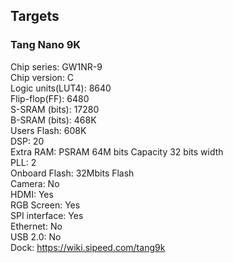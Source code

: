 
## Targets

### Tang Nano 9K
Chip series: GW1NR-9 \
Chip version: C \
Logic units(LUT4): 8640 \
Flip-flop(FF): 6480 \
S-SRAM (bits): 17280 \
B-SRAM (bits): 468K \
Users Flash: 608K \
DSP: 20 \
Extra RAM: PSRAM 64M bits Capacity 32 bits width \
PLL: 2 \
Onboard Flash: 32Mbits Flash \
Camera: No \
HDMI: Yes \
RGB Screen: Yes \
SPI interface: Yes \
Ethernet: No \
USB 2.0: No \
Dock: https://wiki.sipeed.com/tang9k 
